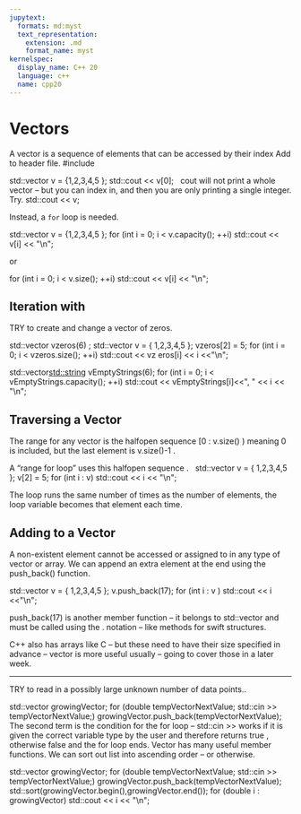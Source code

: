 ```yaml
---
jupytext:
  formats: md:myst
  text_representation:
    extension: .md
    format_name: myst
kernelspec:
  display_name: C++ 20
  language: c++
  name: cpp20
---
```


# Vectors


A vector is a sequence of elements that can be accessed by their index
Add <vector> to header file. #include <vector>

std::vector<int> v = {1,2,3,4,5 };
std::cout << v[0];
 
cout will not print a whole vector – but you can index in, and then you are only printing a single integer. Try.
std::cout << v;

Instead, a `for` loop is needed.

std::vector<int> v = {1,2,3,4,5 };
for (int i = 0; i < v.capacity(); ++i) std::cout << v[i] << "\n"; 

or

for (int i = 0; i < v.size(); ++i) std::cout << v[i] << "\n";

## Iteration with 

TRY to create and change a vector of zeros.

std::vector<int>  vzeros(6) ;
std::vector<int>  v = { 1,2,3,4,5 };
vzeros[2] = 5;
for (int i = 0; i < vzeros.size(); ++i) std::cout << vz
eros[i] << i <<"\n";

std::vector<std::string> vEmptyStrings(6);
for (int i = 0; i < vEmptyStrings.capacity(); ++i) std::cout << vEmptyStrings[i]<<", " << i << "\n";


## Traversing a Vector

The range for any vector is the halfopen sequence [0 : v.size() ) meaning 0 is included, but the last element is v.size()-1 .

A “range for loop” uses this halfopen sequence .
 
std::vector<int> v = { 1,2,3,4,5 };
v[2] = 5;
for (int i : v) std::cout << i << "\n";

The loop runs the same number of times as the number of elements, the loop variable becomes that element each time.

## Adding to a Vector

A non-existent element cannot be accessed or assigned to in any type of vector or array.
We can append an extra element at the end using the push_back() function.

std::vector<int> v = { 1,2,3,4,5 };
v.push_back(17);
for (int i : v ) std::cout << i <<"\n";

push_back(17) is another member function – it belongs to std::vector and must be called using the . notation – like methods for swift structures.

C++ also has arrays like  C – but these need to have their size specified in advance – vector is more useful usually – going to cover those in a later week.

***

TRY to read in a possibly large unknown number of data points..

std::vector<double> growingVector;
for (double tempVectorNextValue; std::cin >> tempVectorNextValue;)
	growingVector.push_back(tempVectorNextValue);
 
The second term is the condition for the for loop – std::cin >> works if it is given the correct variable type by the user and therefore returns true , otherwise false and the for loop ends.
Vector has many useful member functions. We can sort out list into ascending order – or otherwise.

std::vector<double> growingVector;
for (double tempVectorNextValue; std::cin >> tempVectorNextValue;)
	growingVector.push_back(tempVectorNextValue);
std::sort(growingVector.begin(),growingVector.end());
for (double i : growingVector) std::cout << i << "\n";
 



